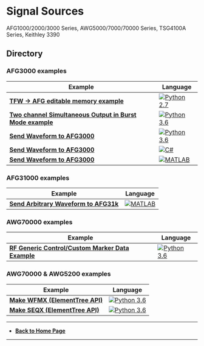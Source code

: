# Signal Sources
AFG1000/2000/3000 Series, AWG5000/7000/70000 Series, TSG4100A Series, Keithley 3390 

## Directory

### AFG3000 examples

| Example                                                      | Language                                                     |
| ------------------------------------------------------------ | ------------------------------------------------------------ |
| **[TFW -> AFG editable memory example](./src/AfgTfwExample)** | [![Python 2.7](https://img.shields.io/badge/python-2.7-&?labelColor=3E434A&colorB=006281&logo=python)](https://www.python.org/downloads/release/python-2715/) |
| **[Two channel Simultaneous Output in Burst Mode example](./src/CH1-2BurstModeExample)** | [![Python 3.6](https://img.shields.io/badge/python-3.6-&?labelColor=3E434A&colorB=006281&logo=python)](https://www.python.org/downloads/release/python-360/) |
| **[Send Waveform to AFG3000](./src/AFG3KSendWaveformExample/python)** | [![Python 3.6](https://img.shields.io/badge/python-3.6-&?labelColor=3E434A&colorB=006281&logo=python)](https://www.python.org/downloads/release/python-360/) |
| **[Send Waveform to AFG3000](./src/AFG3KSendWaveformExample/cs)** | [![C#](https://img.shields.io/badge/-C%20Sharp-&?labelColor=3E434A&colorB=73BF44&logo=Microsoft)](https://github.com/dotnet/roslyn) |
| **[Send Waveform to AFG3000](./src/AFG3KSendWaveformExample/matlab)** | [![MATLAB](https://img.shields.io/badge/-MATLAB-&?labelColor=3E434A&colorB=F05A22&logo=Mathworks)](https://www.mathworks.com/products/matlab.html?s_tid=hp_products_matlab) |

### AFG31000 examples
| Example                                                      | Language                                                     |
| ------------------------------------------------------------ | ------------------------------------------------------------ |
| **[Send Arbitrary Waveform to AFG31k](./src/AFG31k_Send_Arb_Waveform/matlab/Afg31k_send_arb.m)** | [![MATLAB](https://img.shields.io/badge/-MATLAB-&?labelColor=3E434A&colorB=F05A22&logo=Mathworks)](https://www.mathworks.com/products/matlab.html?s_tid=hp_products_matlab) |


### AWG70000 examples

| Example                                                      | Language                                                     |
| ------------------------------------------------------------ | ------------------------------------------------------------ |
| **[RF Generic Control/Custom Marker Data Example](./src/RFGenericCustomMarkerExample)** | [![Python 3.6](https://img.shields.io/badge/python-3.6-&?labelColor=3E434A&colorB=006281&logo=python)](https://www.python.org/downloads/release/python-360/) |



### AWG70000 & AWG5200 examples

| Example                                                  | Language                                                     |
| -------------------------------------------------------- | ------------------------------------------------------------ |
| **[Make WFMX (ElementTree API)](./src/MakeWFMXExample)** | [![Python 3.6](https://img.shields.io/badge/python-3.6-&?labelColor=3E434A&colorB=006281&logo=python)](https://www.python.org/downloads/release/python-360/) |
| **[Make SEQX (ElementTree API)](./src/MakeSEQXExample)** | [![Python 3.6](https://img.shields.io/badge/python-3.6-&?labelColor=3E434A&colorB=006281&logo=python)](https://www.python.org/downloads/release/python-360/) |



----
* **[Back to Home Page](./../../README.md)**
----


